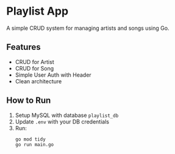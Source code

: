 # Playlist App

A simple CRUD system for managing artists and songs using Go.

## Features

- CRUD for Artist
- CRUD for Song
- Simple User Auth with Header
- Clean architecture

## How to Run

1. Setup MySQL with database `playlist_db`
2. Update `.env` with your DB credentials
3. Run:
    ```bash
    go mod tidy
    go run main.go
    ```
